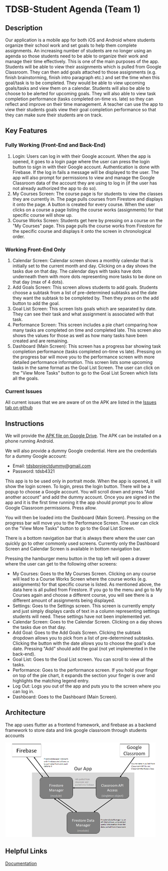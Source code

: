 # TDSB-Student Agenda (Team 1)

## Description 
Our application is a mobile app for both iOS and Android where students organize their school work and set goals to help them complete assignments. An increasing number of students are no longer using an agenda so those students need to be able to organize their work and manage their time effectively. This is one of the main purposes of the app. Students will be able to view their assignments which is pulled from Google Classroom. They can then add goals attached to those assignments (e.g. finish brainstorming, finish intro paragraph etc.) and set the time when this goal/task is to be completed. They would be able to view upcoming goals/tasks and view them on a calendar. Students will also be able to choose to be alerted for upcoming goals. They will also able to view task completion performance (tasks completed on-time vs. late) so they can reflect and improve on their time management. A teacher can use the app to view their students goals view their goal completion performance so that they can make sure their students are on track.


## Key Features

### Fully Working (Front-End and Back-End)
1. Login: Users can log in with their Google account. When the app is opened, it goes to a login page where the user can press the login button to sign in with their Google account. Authentication is done with Firebase. If the log in fails a message will be displayed to the user. The app will also prompt for permissions to view and manage the Google Classroom data of the account they are using to log in (if the user has not already authorized the app to do so).
2. My Courses Screen: The course page is for students to view the classes they are currently in. The page pulls courses from Firestore and displays it onto the page. A button is created for every course. When the user clicks on a course a page listing the course works (assignments) for that specific course will show up.
3. Course Works Screen: Students get here by pressing on a course on the "My Courses" page. This page pulls the course works from Firestore for the specific course and displays it onto the screen in chronological order.

### Working Front-End Only
1. Calendar Screen: Calendar screen shows a monthly calendar that is initially set to the current month and day. Clicking on a day shows the tasks due on that day. The calendar days with tasks have dots underneath them with more dots representing more tasks to be done on that day (max of 4 dots).
2. Add Goals Screen: This screen allows students to add goals. Students choose a subtask from a list of pre-determined subtasks and the date they want the subtask to be completed by. Then they press on the add button to add the goal.
3. Goal List Screen: This screen lists goals which are separated by date. They can see their task and what assignment is associated with that task.
5. Performance Screen: This screen includes a pie chart comparing how many tasks are completed on time and completed late. This screen also shows the values for those as well as how many tasks have been created and are remaining.
6. Dashboard (Main Screen): This screen has a progress bar showing task completion performance (tasks completed on-time vs late). Pressing on the progress bar will move you to the performance screen with more detailed performance information. This screen lists some upcoming tasks in the same format as the Goal List Screen. The user can click on the "View More Tasks" button to go to the Goal List Screen which lists all the goals.

### Current Issues
All current issues that we are aware of on the APK are listed in the [Issues tab on github](https://github.com/csc301-fall-2019/team-project-tdsb-team-1/issues)


## Instructions
 We will provide the [APK file on Google Drive](https://drive.google.com/open?id=1jB17rdsIsMsg4Ml-wohERdrAKem1_m_T). The APK can be installed on a phone running Android.

 We will also provide a dummy Google credential. Here are the credentials for a dummy Google account:
 * Email: tdsbprojectdummy@gmail.com
 * Password: tdsb4321

 This app is to be used only in portrait mode. When the app is opened, it will show the login screen. To login, press the login button. There will be a popup to choose a Google account. You will scroll down and press "Add another account" and add the dummy account. Once you are signed in the app and it is the first time running it the app should prompt you to allow Google Classroom permissions. Press allow.

 You will then be loaded into the Dashboard (Main Screen). Pressing on the progress bar will move you to the Performance Screen. The user can click on the "View More Tasks" button to go to the Goal List Screen.

 There is a bottom navigation bar that is always there where the user can quickly go to other commonly used screens. Currently only the Dashboard Screen and Calendar Screen is available in bottom navigation bar.

 Pressing the hamburger menu button in the top left will open a drawer where the user can get to the following other screens:
 * My Courses: Goes to the My Courses Screen. Clicking on any course will lead to a Course Works Screen where the course works (e.g. assignments) for that specific course is listed. As mentioned above, the data here is all pulled from Firestore. If you go to the menu and go to My Courses again and choose a different course, you will see there is a different amount of assignments being displayed.
 * Settings: Goes to the Settings screen. This screen is currently empty and just simply displays cards of text in a column representing settings students will need. These settings have not been implemented yet.
 * Calendar Screen: Goes to the Calendar Screen. Clicking on a day shows the tasks due on that day.
 * Add Goal: Goes to the Add Goals Screen. Clicking the subtask dropdown allows you to pick from a list of pre-determined subtasks. Clicking the button with the date allows you to choose the goal's due date. Pressing "Add" should add the goal (not yet implemented in the back-end).
 * Goal List: Goes to the Goal List screen. You can scroll to view all the tasks.
 * Performance: Goes to the performance screen. If you hold your finger on top of the pie chart, it expands the section your finger is over and highlights the matching legend entry.
 * Log Out: Logs you out of the app and puts you to the screen where you can log in.
 * Dashboard: Goes to the Dashboard (Main Screen).


## Architecture

The app uses flutter as a frontend framework, and firebase as a backend framework to store data and link google classroom through students accounts

<img src="./Images/csc301_app_backend_diagram.png" width="480" height="300">

## Helpful Links

[Documentation](Documentation.md)
